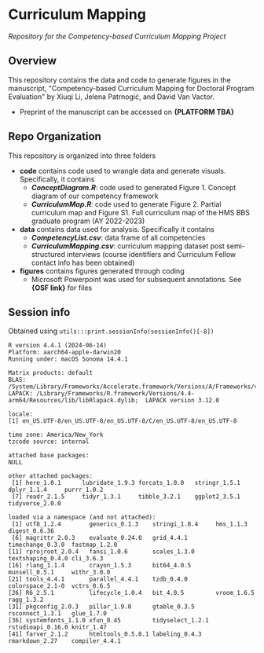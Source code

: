 # Curriculum Mapping
_Repository for the Competency-based Curriculum Mapping Project_

## Overview
This repository contains the data and code to generate figures in the manuscript, "Competency-based Curriculum Mapping for Doctoral Program Evaluation" by Xiuqi Li, Jelena Patrnogić, and David Van Vactor.
* Preprint of the manuscript can be accessed on __{PLATFORM TBA}__ 

## Repo Organization
This repository is organized into three folders
* __code__ contains code used to wrangle data and generate visuals. Specifically, it contains
  + __*ConceptDiagram.R*__: code used to generated Figure 1. Concept diagram of our competency framework
  + __*CurriculumMap.R*__: code used to generate Figure 2. Partial curriculum map and Figure S1. Full curriculum map of the HMS BBS graduate program (AY 2022-2023)
* __data__ contains data used for analysis. Specifically it contains
  + __*CompetencyList.csv*__: data frame of all competencies
  + __*CurriculumMapping.csv*__: curriculum mapping dataset post semi-structured interviews (course identifiers and Curriculum Fellow contact info has been obtained)
* __figures__ contains figures generated through coding
  + Microsoft Powerpoint was used for subsequent annotations. See __{OSF link}__ for files 

## Session info
Obtained using `utils:::print.sessionInfo(sessionInfo()[-8])`

```
R version 4.4.1 (2024-06-14)
Platform: aarch64-apple-darwin20
Running under: macOS Sonoma 14.4.1

Matrix products: default
BLAS:   /System/Library/Frameworks/Accelerate.framework/Versions/A/Frameworks/vecLib.framework/Versions/A/libBLAS.dylib 
LAPACK: /Library/Frameworks/R.framework/Versions/4.4-arm64/Resources/lib/libRlapack.dylib;  LAPACK version 3.12.0

locale:
[1] en_US.UTF-8/en_US.UTF-8/en_US.UTF-8/C/en_US.UTF-8/en_US.UTF-8

time zone: America/New_York
tzcode source: internal

attached base packages:
NULL

other attached packages:
 [1] here_1.0.1      lubridate_1.9.3 forcats_1.0.0   stringr_1.5.1   dplyr_1.1.4     purrr_1.0.2    
 [7] readr_2.1.5     tidyr_1.3.1     tibble_3.2.1    ggplot2_3.5.1   tidyverse_2.0.0

loaded via a namespace (and not attached):
 [1] utf8_1.2.4        generics_0.1.3    stringi_1.8.4     hms_1.1.3         digest_0.6.36    
 [6] magrittr_2.0.3    evaluate_0.24.0   grid_4.4.1        timechange_0.3.0  fastmap_1.2.0    
[11] rprojroot_2.0.4   fansi_1.0.6       scales_1.3.0      textshaping_0.4.0 cli_3.6.3        
[16] rlang_1.1.4       crayon_1.5.3      bit64_4.0.5       munsell_0.5.1     withr_3.0.0      
[21] tools_4.4.1       parallel_4.4.1    tzdb_0.4.0        colorspace_2.1-0  vctrs_0.6.5      
[26] R6_2.5.1          lifecycle_1.0.4   bit_4.0.5         vroom_1.6.5       ragg_1.3.2       
[31] pkgconfig_2.0.3   pillar_1.9.0      gtable_0.3.5      rsconnect_1.3.1   glue_1.7.0       
[36] systemfonts_1.1.0 xfun_0.45         tidyselect_1.2.1  rstudioapi_0.16.0 knitr_1.47       
[41] farver_2.1.2      htmltools_0.5.8.1 labeling_0.4.3    rmarkdown_2.27    compiler_4.4.1   
```